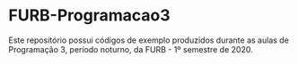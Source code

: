 # FURB-Programacao3
Este repositório possui códigos de exemplo produzidos durante as aulas de Programação 3, período noturno, da FURB - 1º semestre de 2020.
